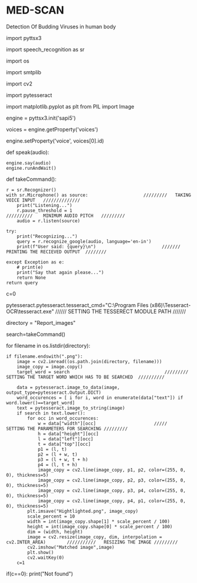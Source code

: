# MED-SCAN
Detection Of Budding Viruses in human body


import pyttsx3                            

import speech_recognition as sr                                        

import os                                                                               

import smtplib

import cv2

import pytesseract

import matplotlib.pyplot as plt
from PIL import Image

engine = pyttsx3.init('sapi5')

voices = engine.getProperty('voices')

engine.setProperty('voice', voices[0].id)          

def speak(audio):

    engine.say(audio)
    engine.runAndWait()
     

def takeCommand():
   
  	r = sr.Recognizer()
    with sr.Microphone() as source:                     /////////   TAKING VOICE INPUT   //////////////
        print("Listening...")
        r.pause_threshold = 1                                        //////////    MINIMUM AUDIO PITCH   /////////
        audio = r.listen(source)

    try:
        print("Recognizing...")    
        query = r.recognize_google(audio, language='en-in')
        print(f"User said: {query}\n")                         ///////   PRINTING THE RECIEVED OUTPUT  ////////

    except Exception as e:                                     
        # print(e)    
        print("Say that again please...")  
        return None
    return query
c=0

pytesseract.pytesseract.tesseract_cmd="C:\\Program Files (x86)\\Tesseract-OCR\\tesseract.exe"    //////  SETTING THE TESSERECT MODULE PATH  ///////

directory = "Report_images"

search=takeCommand()

for filename in os.listdir(directory):
    
    if filename.endswith(".png"): 
        image = cv2.imread((os.path.join(directory, filename)))
        image_copy = image.copy()
        target_word = search                                    /////////   SETTING THE TARGET WORD WHICH HAS TO BE SEARCHED  //////////
        
        data = pytesseract.image_to_data(image, output_type=pytesseract.Output.DICT)
        word_occurences = [ i for i, word in enumerate(data["text"]) if word.lower()==target_word]
        text = pytesseract.image_to_string(image)
        if search in text.lower():
            for occ in word_occurences:
                w = data["width"][occ]                      /////   SETTING THE PARAMETERS FOR SEARCHING ///////// 
                h = data["height"][occ]
                l = data["left"][occ]
                t = data["top"][occ]
                p1 = (l, t)
                p2 = (l + w, t)
                p3 = (l + w, t + h)
                p4 = (l, t + h)
                image_copy = cv2.line(image_copy, p1, p2, color=(255, 0, 0), thickness=5)
                image_copy = cv2.line(image_copy, p2, p3, color=(255, 0, 0), thickness=5)
                image_copy = cv2.line(image_copy, p3, p4, color=(255, 0, 0), thickness=5)
                image_copy = cv2.line(image_copy, p4, p1, color=(255, 0, 0), thickness=5)
            plt.imsave("Hightlighted.png", image_copy)
            scale_percent = 10 
            width = int(image_copy.shape[1] * scale_percent / 100)
            height = int(image_copy.shape[0] * scale_percent / 100)
            dim = (width, height)
            image = cv2.resize(image_copy, dim, interpolation = cv2.INTER_AREA)        ///////////   RESIZING THE IMAGE /////////
            cv2.imshow("Matched image",image)
            plt.show()
            cv2.waitKey(0)
        c=1
if(c==0):
	print("Not found")


